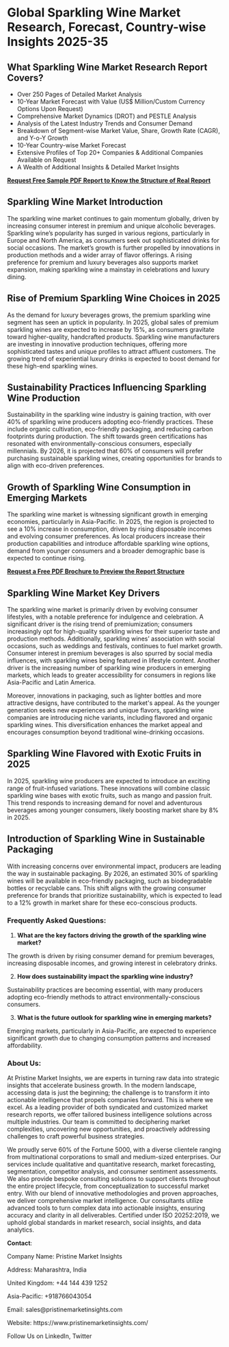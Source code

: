 <h1><strong>Global Sparkling Wine Market Research, Forecast, Country-wise Insights 2025-35</strong></h1>
<h2><strong>What Sparkling Wine Market Research Report Covers?</strong></h2>
<ul>
<li>Over 250 Pages of Detailed Market Analysis</li>
<li>10-Year Market Forecast with Value (US$ Million/Custom Currency Options Upon Request)</li>
<li>Comprehensive Market Dynamics (DROT) and PESTLE Analysis</li>
<li>Analysis of the Latest Industry Trends and Consumer Demand</li>
<li>Breakdown of Segment-wise Market Value, Share, Growth Rate (CAGR), and Y-o-Y Growth</li>
<li>10-Year Country-wise Market Forecast</li>
<li>Extensive Profiles of Top 20+ Companies &amp; Additional Companies Available on Request</li>
<li>A Wealth of Additional Insights &amp; Detailed Market Insights</li>
</ul>
<p><strong><a href="https://www.pristinemarketinsights.com/get-free-sample-and-toc?rprtdtid=NDI4&amp;RD=Sparkling-Wine-Market-Report">Request Free Sample PDF Report to Know the Structure of Real Report</a></strong></p>
<h2><strong>Sparkling Wine Market Introduction</strong></h2>
<p>The sparkling wine market continues to gain momentum globally, driven by increasing consumer interest in premium and unique alcoholic beverages. Sparkling wine&rsquo;s popularity has surged in various regions, particularly in Europe and North America, as consumers seek out sophisticated drinks for social occasions. The market&rsquo;s growth is further propelled by innovations in production methods and a wider array of flavor offerings. A rising preference for premium and luxury beverages also supports market expansion, making sparkling wine a mainstay in celebrations and luxury dining.</p>
<h2><strong>Rise of Premium Sparkling Wine Choices in 2025</strong></h2>
<p>As the demand for luxury beverages grows, the premium sparkling wine segment has seen an uptick in popularity. In 2025, global sales of premium sparkling wines are expected to increase by 15%, as consumers gravitate toward higher-quality, handcrafted products. Sparkling wine manufacturers are investing in innovative production techniques, offering more sophisticated tastes and unique profiles to attract affluent customers. The growing trend of experiential luxury drinks is expected to boost demand for these high-end sparkling wines.</p>
<h2><strong>Sustainability Practices Influencing Sparkling Wine Production</strong></h2>
<p>Sustainability in the sparkling wine industry is gaining traction, with over 40% of sparkling wine producers adopting eco-friendly practices. These include organic cultivation, eco-friendly packaging, and reducing carbon footprints during production. The shift towards green certifications has resonated with environmentally-conscious consumers, especially millennials. By 2026, it is projected that 60% of consumers will prefer purchasing sustainable sparkling wines, creating opportunities for brands to align with eco-driven preferences.</p>
<h2><strong>Growth of Sparkling Wine Consumption in Emerging Markets</strong></h2>
<p>The sparkling wine market is witnessing significant growth in emerging economies, particularly in Asia-Pacific. In 2025, the region is projected to see a 10% increase in consumption, driven by rising disposable incomes and evolving consumer preferences. As local producers increase their production capabilities and introduce affordable sparkling wine options, demand from younger consumers and a broader demographic base is expected to continue rising.</p>
<p><strong><a href="https://www.pristinemarketinsights.com/get-free-sample-and-toc?rprtdtid=NDI4&amp;RD=Sparkling-Wine-Market-Report">Request a Free PDF Brochure to Preview the Report Structure</a></strong></p>
<h2><strong>Sparkling Wine Market Key Drivers</strong></h2>
<p>The sparkling wine market is primarily driven by evolving consumer lifestyles, with a notable preference for indulgence and celebration. A significant driver is the rising trend of premiumization; consumers increasingly opt for high-quality sparkling wines for their superior taste and production methods. Additionally, sparkling wines&rsquo; association with social occasions, such as weddings and festivals, continues to fuel market growth. Consumer interest in premium beverages is also spurred by social media influences, with sparkling wines being featured in lifestyle content. Another driver is the increasing number of sparkling wine producers in emerging markets, which leads to greater accessibility for consumers in regions like Asia-Pacific and Latin America.</p>
<p>Moreover, innovations in packaging, such as lighter bottles and more attractive designs, have contributed to the market's appeal. As the younger generation seeks new experiences and unique flavors, sparkling wine companies are introducing niche variants, including flavored and organic sparkling wines. This diversification enhances the market appeal and encourages consumption beyond traditional wine-drinking occasions.</p>
<h2><strong>Sparkling Wine Flavored with Exotic Fruits in 2025</strong></h2>
<p>In 2025, sparkling wine producers are expected to introduce an exciting range of fruit-infused variations. These innovations will combine classic sparkling wine bases with exotic fruits, such as mango and passion fruit. This trend responds to increasing demand for novel and adventurous beverages among younger consumers, likely boosting market share by 8% in 2025.</p>
<h2><strong>Introduction of Sparkling Wine in Sustainable Packaging</strong></h2>
<p>With increasing concerns over environmental impact, producers are leading the way in sustainable packaging. By 2026, an estimated 30% of sparkling wines will be available in eco-friendly packaging, such as biodegradable bottles or recyclable cans. This shift aligns with the growing consumer preference for brands that prioritize sustainability, which is expected to lead to a 12% growth in market share for these eco-conscious products.</p>
<h3><strong>Frequently Asked Questions:</strong></h3>
<ol>
<li><strong> What are the key factors driving the growth of the sparkling wine market?</strong></li>
</ol>
<p>The growth is driven by rising consumer demand for premium beverages, increasing disposable incomes, and growing interest in celebratory drinks.</p>
<ol start="2">
<li><strong> How does sustainability impact the sparkling wine industry?</strong></li>
</ol>
<p>Sustainability practices are becoming essential, with many producers adopting eco-friendly methods to attract environmentally-conscious consumers.</p>
<ol start="3">
<li><strong> What is the future outlook for sparkling wine in emerging markets?</strong></li>
</ol>
<p>Emerging markets, particularly in Asia-Pacific, are expected to experience significant growth due to changing consumption patterns and increased affordability.</p>
<h3><strong>About Us:</strong></h3>
<p>At Pristine Market Insights, we are experts in turning raw data into strategic insights that accelerate business growth. In the modern landscape, accessing data is just the beginning; the challenge is to transform it into actionable intelligence that propels companies forward. This is where we excel. As a leading provider of both syndicated and customized market research reports, we offer tailored business intelligence solutions across multiple industries. Our team is committed to deciphering market complexities, uncovering new opportunities, and proactively addressing challenges to craft powerful business strategies.</p>
<p>We proudly serve 60% of the Fortune 5000, with a diverse clientele ranging from multinational corporations to small and medium-sized enterprises. Our services include qualitative and quantitative research, market forecasting, segmentation, competitor analysis, and consumer sentiment assessments. We also provide bespoke consulting solutions to support clients throughout the entire project lifecycle, from conceptualization to successful market entry. With our blend of innovative methodologies and proven approaches, we deliver comprehensive market intelligence. Our consultants utilize advanced tools to turn complex data into actionable insights, ensuring accuracy and clarity in all deliverables. Certified under ISO 20252:2019, we uphold global standards in market research, social insights, and data analytics.</p>
<p><strong>Contact</strong>:</p>
<p>Company Name: Pristine Market Insights</p>
<p>Address: Maharashtra, India</p>
<p>United Kingdom: +44 144 439 1252</p>
<p>Asia-Pacific: +918766043054</p>
<p>Email: sales@pristinemarketinsights.com</p>
<p>Website: https://www.pristinemarketinsights.com/</p>
<p>Follow Us on LinkedIn, Twitter</p>
<p>&nbsp;</p>
<p>&nbsp;</p>
